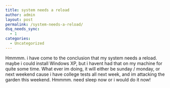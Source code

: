 ```yaml
---
title: system needs a reload
author: admin
layout: post
permalink: /system-needs-a-reload/
dsq_needs_sync:
  - 1
categories:
  - Uncategorized
---
```

Hmmmm. i have come to the conclusion that my system needs a reload. maybe i could install Windows XP, but i havent had that on my machine for quite some time. What ever im doing, it will either be sunday / monday, or next weekend cause i have college tests all next week, and im attacking the garden this weekend. Hmmmm. need sleep now or i would do it now!